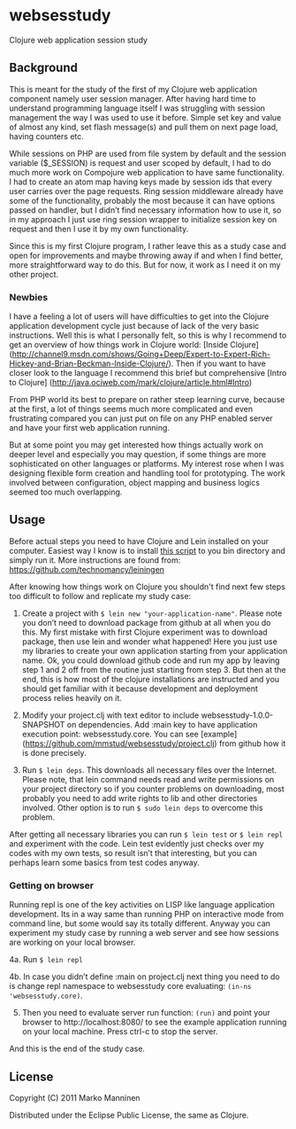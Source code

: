 # websesstudy

Clojure web application session study


## Background

This is meant for the study of the first of my Clojure web application component namely user session manager. After having hard time to understand programming language itself I was struggling with session management the way I was used to use it before. Simple set key and value of almost any kind, set flash message(s) and pull them on next page load, having counters etc.

While sessions on PHP are used from file system by default and the session variable ($_SESSION) is request and user scoped by default, I had to do much more work on Compojure web application to have same functionality. I had to create an atom map having keys made by session ids that every user carries over the page requests. Ring session middleware already have some of the functionality, probably the most because it can have options passed on handler, but I didn’t find necessary information how to use it, so in my approach I just use ring session wrapper to initialize session key on request and then I use it by my own functionality.

Since this is my first Clojure program, I rather leave this as a study case and open for improvements and maybe throwing away if and when I find better, more straightforward way to do this. But for now, it work as I need it on my other project.

### Newbies

I have a feeling a lot of users will have difficulties to get into the Clojure application development cycle just because of lack of the very basic instructions. Well this is what I personally felt, so this is why I recommend to get an overview of how things work in Clojure world: [Inside Clojure] (http://channel9.msdn.com/shows/Going+Deep/Expert-to-Expert-Rich-Hickey-and-Brian-Beckman-Inside-Clojure/). Then if you want to have closer look to the language I recommend this brief but comprehensive [Intro to Clojure] (http://java.ociweb.com/mark/clojure/article.html#Intro) 

From PHP world its best to prepare on rather steep learning curve, because at the first, a lot of things seems much more complicated and even frustrating compared you can just put <?="Hello world"?> on file on any PHP enabled server and have your first web application running.

But at some point you may get interested how things actually work on deeper level and especially you may question, if some things are more sophisticated on other languages or platforms. My interest rose when I was designing flexible form creation and handling tool for prototyping. The work involved between configuration, object mapping and business logics seemed too much overlapping.

## Usage

Before actual steps you need to have Clojure and Lein installed on your computer. Easiest way I know is to install [this script](https://github.com/technomancy/leiningen/raw/stable/bin/lein) to you bin directory and simply run it. More instructions are found from: https://github.com/technomancy/leiningen

After knowing how things work on Clojure you shouldn't find next few steps too difficult to follow and replicate my study case: 

1. Create a project with `$ lein new "your-application-name"`. Please note you don’t need to download package from github at all when you do this. My first mistake with first Clojure experiment was to download package, then use lein and wonder what happened! Here you just use my libraries to create your own application starting from your application name. Ok, you could download github code and run my app by leaving step 1 and 2 off from the routine just starting from step 3. But then at the end, this is how most of the clojure installations are instructed and you should get familiar with it because development and deployment process relies heavily on it.

2. Modify your project.clj with text editor to include websesstudy-1.0.0-SNAPSHOT on dependencies. Add :main key to have application execution point: websesstudy.core. You can see [example] (https://github.com/mmstud/websesstudy/project.clj) from github how it is done precisely.

3. Run `$ lein deps`. This downloads all necessary files over the Internet. Please note, that lein command needs read and write permissions on your project directory so if you counter problems on downloading, most probably you need to add write rights to lib and other directories involved. Other option is to run `$ sudo lein deps` to overcome this problem.

After getting all necessary libraries you can run `$ lein test` or `$ lein repl` and experiment with the code. Lein test evidently just checks over my codes with my own tests, so result isn’t that interesting, but you can perhaps learn some basics from test codes anyway.

### Getting on browser

Running repl is one of the key activities on LISP like language application development. Its in a way same than running PHP on interactive mode from command line, but some would say its totally different. Anyway you can experiment my study case by running a web server and see how sessions are working on your local browser.

4a. Run `$ lein repl`

4b. In case you didn’t define :main on project.clj next thing you need to do is change repl namespace to websesstudy core evaluating: `(in-ns 'websesstudy.core)`.

5. Then you need to evaluate server run function: `(run)` and point your browser to http://localhost:8080/ to see the example application running on your local machine. Press ctrl-c to stop the server.

And this is the end of the study case.

## License

Copyright (C) 2011 Marko Manninen

Distributed under the Eclipse Public License, the same as Clojure.
